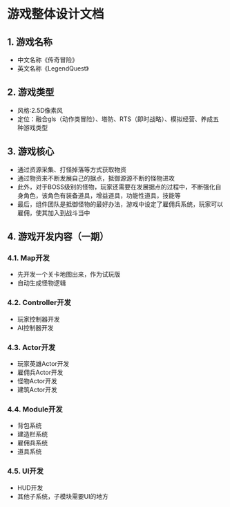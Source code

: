 # 游戏整体设计文档
## 1. 游戏名称
* 中文名称《传奇冒险》
* 英文名称《LegendQuest》

## 2. 游戏类型
* 风格:2.5D像素风
* 定位：融合gls（动作类冒险）、塔防、RTS（即时战略）、模拟经营、养成五种游戏类型

## 3. 游戏核心
* 通过资源采集、打怪掉落等方式获取物资
* 通过物资来不断发展自己的据点，抵御源源不断的怪物进攻
* 此外，对于BOSS级别的怪物，玩家还需要在发展据点的过程中，不断强化自身角色，该角色有装备道具，增益道具，功能性道具，技能等
* 最后，组件团队是抵御怪物的最好办法，游戏中设定了雇佣兵系统，玩家可以雇佣，使其加入到战斗当中

## 4. 游戏开发内容（一期）
### 4.1. Map开发
* 先开发一个关卡地图出来，作为试玩版
* 自动生成怪物逻辑

### 4.2. Controller开发
* 玩家控制器开发
* AI控制器开发

### 4.3. Actor开发
* 玩家英雄Actor开发
* 雇佣兵Actor开发
* 怪物Actor开发
* 建筑Actor开发

### 4.4. Module开发
* 背包系统
* 建造栏系统
* 雇佣兵系统
* 道具系统

### 4.5. UI开发
* HUD开发
* 其他子系统，子模块需要UI的地方